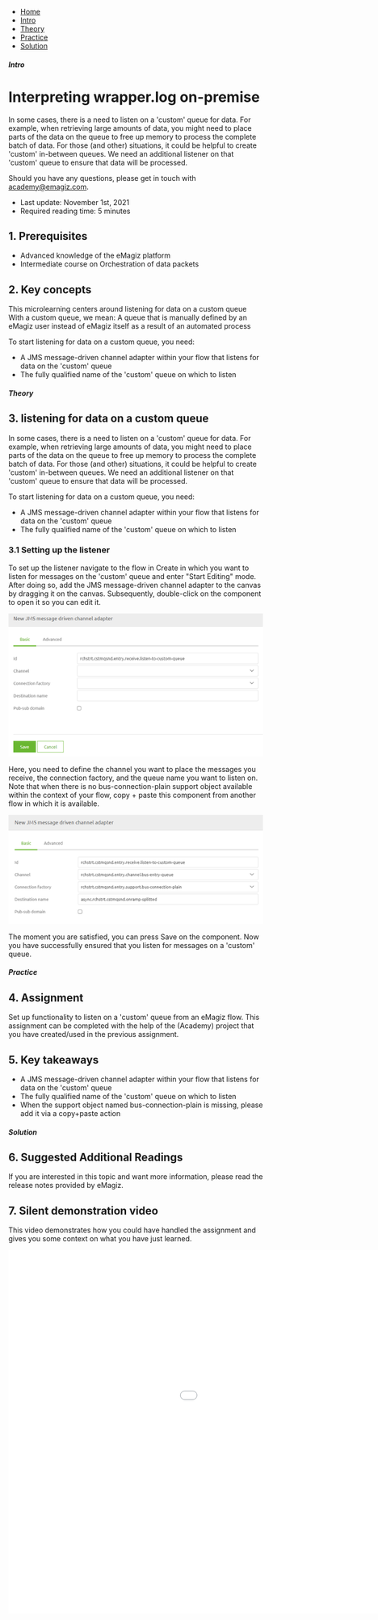 <div class="ez-academy">
    <div class="ez-academy__body">
        <main class="micro-learning">
        <ul class="doc-nav">
            <li class="doc-nav__item"><a href="../../docs/microlearning/advanced-advanced-monitoring-index" class="doc-nav__link">Home</a></li>
            <li class="doc-nav__item"><a href="#intro" class="doc-nav__link">Intro</a></li>
            <li class="doc-nav__item"><a href="#theory" class="doc-nav__link">Theory</a></li>
            <li class="doc-nav__item"><a href="#practice" class="doc-nav__link">Practice</a></li>
            <li class="doc-nav__item"><a href="#solution" class="doc-nav__link">Solution</a></li>
        </ul>

<div class="doc">

##### Intro

# Interpreting wrapper.log on-premise
 
In some cases, there is a need to listen on a 'custom' queue for data. For example, when retrieving large amounts of data, you might need to place parts of the data on the queue to free up memory to process the complete batch of data. For those (and other) situations, it could be helpful to create 'custom' in-between queues. We need an additional listener on that 'custom' queue to ensure that data will be processed. 

Should you have any questions, please get in touch with academy@emagiz.com.

- Last update: November 1st, 2021
- Required reading time: 5 minutes

## 1. Prerequisites
- Advanced knowledge of the eMagiz platform
- Intermediate course on Orchestration of data packets

## 2. Key concepts
This microlearning centers around listening for data on a custom queue
With a custom queue, we mean: A queue that is manually defined by an eMagiz user instead of eMagiz itself as a result of an automated process

To start listening for data on a custom queue, you need:

- A JMS message-driven channel adapter within your flow that listens for data on the 'custom' queue
- The fully qualified name of the 'custom' queue on which to listen

##### Theory
  
## 3. listening for data on a custom queue

In some cases, there is a need to listen on a 'custom' queue for data. For example, when retrieving large amounts of data, you might need to place parts of the data on the queue to free up memory to process the complete batch of data. For those (and other) situations, it could be helpful to create 'custom' in-between queues. We need an additional listener on that 'custom' queue to ensure that data will be processed. 

To start listening for data on a custom queue, you need:

- A JMS message-driven channel adapter within your flow that listens for data on the 'custom' queue
- The fully qualified name of the 'custom' queue on which to listen

### 3.1 Setting up the listener

To set up the listener navigate to the flow in Create in which you want to listen for messages on the 'custom' queue and enter "Start Editing" mode. After doing so, add the JMS message-driven channel adapter to the canvas by dragging it on the canvas. Subsequently, double-click on the component to open it so you can edit it.

<p align="center"><img src="../../img/microlearning/advanced-orchestration-of-data-packets-listening-for-data-on-a-custom-queue--jms-message-listener-empty.png"></p>

Here, you need to define the channel you want to place the messages you receive, the connection factory, and the queue name you want to listen on. Note that when there is no bus-connection-plain support object available within the context of your flow, copy + paste this component from another flow in which it is available.

<p align="center"><img src="../../img/microlearning/advanced-orchestration-of-data-packets-listening-for-data-on-a-custom-queue--jms-message-listener-filled-in.png"></p>

The moment you are satisfied, you can press Save on the component. Now you have successfully ensured that you listen for messages on a 'custom' queue.

##### Practice

## 4. Assignment

Set up functionality to listen on a 'custom' queue from an eMagiz flow. This assignment can be completed with the help of the (Academy) project that you have created/used in the previous assignment.

## 5. Key takeaways

- A JMS message-driven channel adapter within your flow that listens for data on the 'custom' queue
- The fully qualified name of the 'custom' queue on which to listen
- When the support object named bus-connection-plain is missing, please add it via a copy+paste action

##### Solution

## 6. Suggested Additional Readings

If you are interested in this topic and want more information, please read the release notes provided by eMagiz.

## 7. Silent demonstration video

This video demonstrates how you could have handled the assignment and gives you some context on what you have just learned.

<iframe width="1280" height="720" src="../../vid/microlearning/advanced-orchestration-of-data-packets-listening-for-data-on-a-custom-queue.mp4" frameborder="0" allow="accelerometer; autoplay; clipboard-write; encrypted-media; gyroscope; picture-in-picture" allowfullscreen></iframe>


</div>
</main>
</div>
</div>